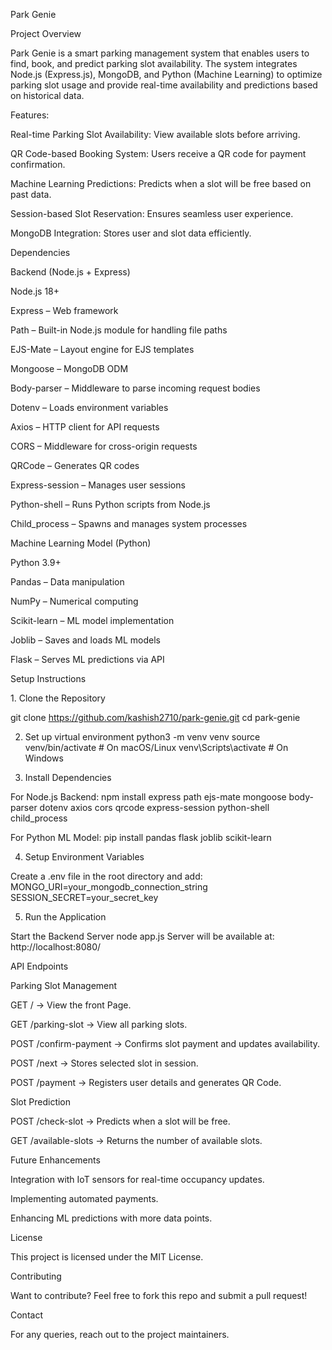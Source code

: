 Park Genie

Project Overview

Park Genie is a smart parking management system that enables users to find, book, and predict parking slot availability. The system integrates Node.js (Express.js), MongoDB, and Python (Machine Learning) to optimize parking slot usage and provide real-time availability and predictions based on historical data.

Features:

Real-time Parking Slot Availability: View available slots before arriving.

QR Code-based Booking System: Users receive a QR code for payment confirmation.

Machine Learning Predictions: Predicts when a slot will be free based on past data.

Session-based Slot Reservation: Ensures seamless user experience.

MongoDB Integration: Stores user and slot data efficiently.

Dependencies

Backend (Node.js + Express)

Node.js 18+

Express – Web framework

Path – Built-in Node.js module for handling file paths

EJS-Mate – Layout engine for EJS templates

Mongoose – MongoDB ODM

Body-parser – Middleware to parse incoming request bodies

Dotenv – Loads environment variables

Axios – HTTP client for API requests

CORS – Middleware for cross-origin requests

QRCode – Generates QR codes

Express-session – Manages user sessions

Python-shell – Runs Python scripts from Node.js

Child_process – Spawns and manages system processes

Machine Learning Model (Python)

Python 3.9+

Pandas – Data manipulation

NumPy – Numerical computing

Scikit-learn – ML model implementation

Joblib – Saves and loads ML models

Flask – Serves ML predictions via API

Setup Instructions

1️. Clone the Repository

 git clone https://github.com/kashish2710/park-genie.git
 cd park-genie

2. Set up virtual environment 
 python3 -m venv venv
 source venv/bin/activate  # On macOS/Linux
 venv\Scripts\activate  # On Windows

3. Install Dependencies

For Node.js Backend:
npm install express path ejs-mate mongoose body-parser dotenv axios cors qrcode express-session python-shell child_process

For Python ML Model:
pip install pandas flask joblib scikit-learn

4. Setup Environment Variables

Create a .env file in the root directory and add:
MONGO_URI=your_mongodb_connection_string
SESSION_SECRET=your_secret_key

5. Run the Application

Start the Backend Server
node app.js
Server will be available at: http://localhost:8080/


API Endpoints

Parking Slot Management

GET / → View the front Page.

GET /parking-slot → View all parking slots.

POST /confirm-payment → Confirms slot payment and updates availability.

POST /next → Stores selected slot in session.

POST /payment → Registers user details and generates QR Code.

Slot Prediction

POST /check-slot → Predicts when a slot will be free.

GET /available-slots → Returns the number of available slots.

Future Enhancements

Integration with IoT sensors for real-time occupancy updates.

Implementing automated payments.

Enhancing ML predictions with more data points.

License

This project is licensed under the MIT License.

Contributing

Want to contribute? Feel free to fork this repo and submit a pull request!

Contact

For any queries, reach out to the project maintainers.

